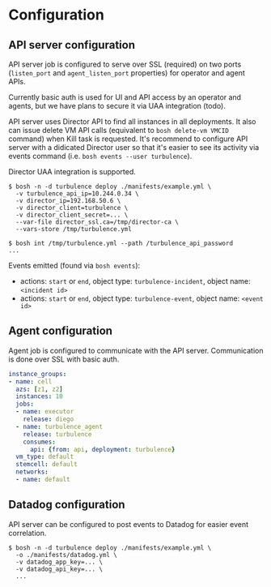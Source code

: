 # Configuration

## API server configuration

API server job is configured to serve over SSL (required) on two ports (`listen_port` and `agent_listen_port` properties) for operator and agent APIs.

Currently basic auth is used for UI and API access by an operator and agents, but we have plans to secure it via UAA integration (todo).

API server uses Director API to find all instances in all deployments. It also can issue delete VM API calls (equivalent to `bosh delete-vm VMCID` command) when Kill task is requested. It's recommend to configure API server with a didicated Director user so that it's easier to see its activity via events command (i.e. `bosh events --user turbulence`).

Director UAA integration is supported.

```
$ bosh -n -d turbulence deploy ./manifests/example.yml \
  -v turbulence_api_ip=10.244.0.34 \
  -v director_ip=192.168.50.6 \
  -v director_client=turbulence \
  -v director_client_secret=... \
  --var-file director_ssl.ca=/tmp/director-ca \
  --vars-store /tmp/turbulence.yml

$ bosh int /tmp/turbulence.yml --path /turbulence_api_password
...
```

Events emitted (found via `bosh events`):

- actions: `start` or `end`, object type: `turbulence-incident`, object name: `<incident id>`
- actions: `start` or `end`, object type: `turbulence-event`, object name: `<event id>`

## Agent configuration

Agent job is configured to communicate with the API server. Communication is done over SSL with basic auth.

```yaml
instance_groups:
- name: cell
  azs: [z1, z2]
  instances: 10
  jobs:
  - name: executor
    release: diego
  - name: turbulence_agent
    release: turbulence
    consumes:
      api: {from: api, deployment: turbulence}
  vm_type: default
  stemcell: default
  networks:
  - name: default
```

## Datadog configuration

API server can be configured to post events to Datadog for easier event correlation.

```
$ bosh -n -d turbulence deploy ./manifests/example.yml \
  -o ./manifests/datadog.yml \
  -v datadog_app_key=... \
  -v datadog_api_key=... \
  ...
```
